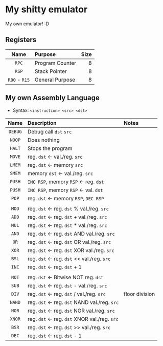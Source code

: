 # My shitty emulator
My own emulator! :D

## Registers
|     Name      | Purpose         | Size |
| :-----------: | :-------------- | ---: |
|     `RPC`     | Program Counter |    8 |
|     `RSP`     | Stack Pointer   |    8 |
| `R00` - `R15` | General Purpose |    8 |

## My own Assembly Language
* Syntax: `<instruction> <src> <dst>`

|  Name   | Description                                   | Notes          |
| :-----: | :-------------------------------------------- | :------------- |
| `DEBUG` | Debug call `dst` `src`                        |                |
| `NOOP`  | Does nothing                                  |                |
| `HALT`  | Stops the program                             |                |
| `MOVE`  | reg. `dst` <- val./reg. `src`                 |                |
| `LMEM`  | reg. `dst` <- memory `src`                    |                |
| `SMEM`  | memory `dst` <- val./reg. `src`               |                |
| `PUSH`  | `INC RSP`, memory `RSP` <- reg. `dst`         |                |
| `PUSH`  | `INC RSP`, memory `RSP` <- val. `dst`         |                |
|  `POP`  | reg. `dst` <- memory `RSP`, `DEC RSP`         |                |
|         |                                               |                |
|  `MOD`  | reg. `dst` <- reg. `dst` %    val./reg. `src` |                |
|  `ADD`  | reg. `dst` <- reg. `dst` +    val./reg. `src` |                |
|  `MUL`  | reg. `dst` <- reg. `dst` *    val./reg. `src` |                |
|  `AND`  | reg. `dst` <- reg. `dst` AND  val./reg. `src` |                |
|  `OR`   | reg. `dst` <- reg. `dst` OR   val./reg. `src` |                |
|  `XOR`  | reg. `dst` <- reg. `dst` XOR  val./reg. `src` |                |
|  `BSL`  | reg. `dst` <- reg. `dst` <<   val./reg. `src` |                |
|  `INC`  | reg. `dst` <- reg. `dst` + 1                  |                |
|         |                                               |                |
|  `NOT`  | reg. `dst` <- Bitwise NOT reg. `dst`          |                |
|  `SUB`  | reg. `dst` <- reg. `dst` -    val./reg. `src` |                |
|  `DIV`  | reg. `dst` <- reg. `dst` /    val./reg. `src` | floor division |
| `NAND`  | reg. `dst` <- reg. `dst` NAND val./reg. `src` |                |
|  `NOR`  | reg. `dst` <- reg. `dst` NOR  val./reg. `src` |                |
| `XNOR`  | reg. `dst` <- reg. `dst` XNOR val./reg. `src` |                |
|  `BSR`  | reg. `dst` <- reg. `dst` >> val./reg. `src`   |                |
|  `DEC`  | reg. `dst` <- reg. `dst` - 1                  |                |
